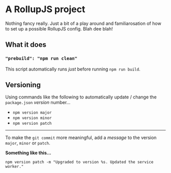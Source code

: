 # A RollupJS project

Nothing fancy really. Just a bit of a play around and familiarosation of how to set up a possible RollupJS config. Blah dee blah!

## What it does

### `"prebuild": "npm run clean"`

This script automatically runs *just* before running `npm run build`.

## Versioning

Using commands like the following to automatically update / change the `package.json` *version* number...

* `npm version major`
* `npm version minor`
* `npm version patch`

---

To make the `git commit` more meaningful, add a *message* to the version `major`, `minor` or `patch`.

**Something like this...**

`npm version patch -m "Upgraded to version %s. Updated the service worker."`
